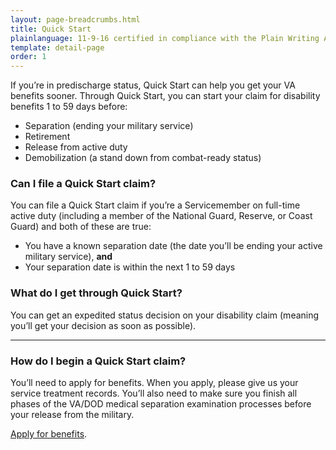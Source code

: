 ```yaml
---
layout: page-breadcrumbs.html
title: Quick Start
plainlanguage: 11-9-16 certified in compliance with the Plain Writing Act
template: detail-page
order: 1
---
```


<div class="va-introtext">

If you’re in predischarge status, Quick Start can help you get your VA benefits sooner. Through Quick Start, you can start your claim for disability benefits 1 to 59 days before:

</div>

- Separation (ending your military service)
- Retirement
- Release from active duty
- Demobilization (a stand down from combat-ready status)

<div class="feature" markdown="0">

### Can I file a Quick Start claim?
You can file a Quick Start claim if you’re a Servicemember on full-time active duty (including a member of the National Guard, Reserve, or Coast Guard) and both of these are true:
-	You have a known separation date (the date you’ll be ending your active military service), **and**  
-	Your separation date is within the next 1 to 59 days

</div>

### What do I get through Quick Start?

You can get an expedited status decision on your disability claim (meaning you’ll get your decision as soon as possible).

-----

### How do I begin a Quick Start claim?

You’ll need to apply for benefits. When you apply, please give us your service treatment records. You’ll also need to make sure you finish all phases of the VA/DOD medical separation examination processes before your release from the military.

[Apply for benefits](/disability-benefits/apply/).
